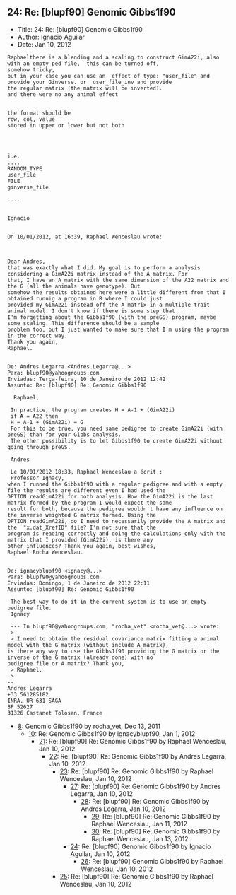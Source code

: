 ## 24: Re: [blupf90] Genomic Gibbs1f90

- Title: 24: Re: [blupf90] Genomic Gibbs1f90
- Author: Ignacio Aguilar
- Date: Jan 10, 2012

```
Raphaelthere is a blending and a scaling to construct GimA22i, also with an empty ped file,  this can be turned off,
somehow tricky,  
but in your case you can use an  effect of type: "user_file" and provide your Ginverse. or  user_file_inv and provide
the regular matrix (the matrix will be inverted).
and there were no any animal effect


the format should be 
row, col, value 
stored in upper or lower but not both




i.e. 
....
RANDOM_TYPE
user_file
FILE
ginverse_file

....


Ignacio 

 
On 10/01/2012, at 16:39, Raphael Wenceslau wrote:

 

Dear Andres,
that was exactly what I did. My goal is to perform a analysis considering a GimA22i matrix instead of the A matrix. For
that, I have an A matrix with the same dimension of the A22 matrix and the G (all the animals have genotype). But
somehow the results obtained here were a little different from that I obtained runnig a program in R where I could just
provided my GimA22i instead off the A matrix in a multiple trait animal model. I don't know if there is some step that
I'm forgetting about the Gibbs1f90 (with the preGS) program, maybe some scaling. This difference should be a sample
problem too, but I just wanted to make sure that I'm using the program in the correct way.
Thank you again,
Raphael.      


De: Andres Legarra <Andres.Legarra@...>
Para: blupf90@yahoogroups.com
Enviadas: Terça-feira, 10 de Janeiro de 2012 12:42
Assunto: Re: [blupf90] Re: Genomic Gibbs1f90
 
  Raphael,

 In practice, the program creates H = A-1 + (GimA22i)
 if A = A22 then 
 H = A-1 + (GimA22i) = G
 For this to be true, you need same pedigree to create GimA22i (with preGS) than for your Gibbs analysis.
 The other possibility is to let Gibbs1f90 to create GimA22i without going through preGS.

 Andres

 Le 10/01/2012 18:33, Raphael Wenceslau a écrit :
 Professor Ignacy,
when I runned the Gibbs1f90 with a regular pedigree and with a empty file the results are different even I had used the
OPTION readGimA22i for both analysis. How the GimA22i is the last matrix formed by the program I would expect the same
result for both, because the pedigree wouldn't have any influence on the inverse weighted G matrix formed. Using the
OPTION readGimA22i, do I need to necessarily provide the A matrix and the  "x.dat_XrefID" file? I'm not sure that the
program is reading correctly and doing the calculations only with the matrix that I provided (GimA22i), is there any
other influences? Thank you again, best wishes,
Raphael Rocha Wenceslau.  


De: ignacyblupf90 <ignacy@...>
Para: blupf90@yahoogroups.com
Enviadas: Domingo, 1 de Janeiro de 2012 22:11
Assunto: [blupf90] Re: Genomic Gibbs1f90
 
 The best way to do it in the current system is to use an empty pedigree file.
 Ignacy

 --- In blupf90@yahoogroups.com, "rocha_vet" <rocha_vet@...> wrote:
 >
 > I need to obtain the residual covariance matrix fitting a animal model with the G matrix (without include A matrix),
is there any way to use the Gibbs1f90 providing the G matrix or the inverse of the G matrix (already done) with no
pedigree file or A matrix? Thank you,
 > Raphael.
 >
-- 
Andres Legarra
+33 561285182
INRA, UR 631 SAGA
BP 52627
31326 Castanet Tolosan, France
```

- [8](0008.md): Genomic Gibbs1f90 by rocha_vet, Dec 13, 2011
    - [10](0010.md): Re: Genomic Gibbs1f90 by ignacyblupf90, Jan 1, 2012
        - [21](0021.md): Re: [blupf90] Re: Genomic Gibbs1f90 by Raphael Wenceslau, Jan 10, 2012
            - [22](0022.md): Re: [blupf90] Re: Genomic Gibbs1f90 by Andres Legarra, Jan 10, 2012
                - [23](0023.md): Re: [blupf90] Re: Genomic Gibbs1f90 by Raphael Wenceslau, Jan 10, 2012
                    - [27](0027.md): Re: [blupf90] Re: Genomic Gibbs1f90 by Andres Legarra, Jan 10, 2012
                        - [28](0028.md): Re: [blupf90] Re: Genomic Gibbs1f90 by Andres Legarra, Jan 10, 2012
                            - [29](0029.md): Re: [blupf90] Re: Genomic Gibbs1f90 by Raphael Wenceslau, Jan 11, 2012
                            - [30](0030.md): Re: [blupf90] Re: Genomic Gibbs1f90 by Raphael Wenceslau, Jan 13, 2012
                    - [24](0024.md): Re: [blupf90] Genomic Gibbs1f90 by Ignacio Aguilar, Jan 10, 2012
                        - [26](0026.md): Re: [blupf90] Genomic Gibbs1f90 by Raphael Wenceslau, Jan 10, 2012
                - [25](0025.md): Re: [blupf90] Re: Genomic Gibbs1f90 by Raphael Wenceslau, Jan 10, 2012
